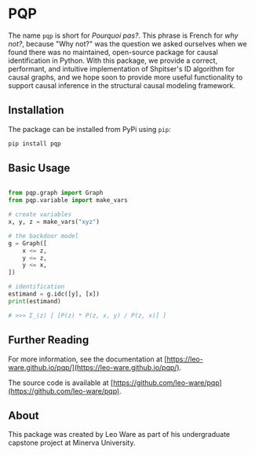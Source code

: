 # PQP

The name `pqp` is short for *Pourquoi pas?*. This phrase is French for *why not?*, because "Why not?" was the question we asked ourselves when we found there was no maintained, open-source package for causal identification in Python. With this package, we provide a correct, performant, and intuitive implementation of Shpitser's ID algorithm for causal graphs, and we hope soon to provide more useful functionality to support causal inference in the structural causal modeling framework.

## Installation

The package can be installed from PyPi using `pip`:

```bash
pip install pqp
```

## Basic Usage

```python

from pqp.graph import Graph
from pqp.variable import make_vars

# create variables
x, y, z = make_vars("xyz")

# the backdoor model
g = Graph([
    x <= z,
    y <= z,
    y <= x,
])

# identification
estimand = g.idc([y], [x])
print(estimand)

# >>> Σ_(z) [ [P(z) * P(z, x, y) / P(z, x)] ]

```

## Further Reading

For more information, see the documentation at [https://leo-ware.github.io/pqp/](https://leo-ware.github.io/pqp/).

The source code is available at [https://github.com/leo-ware/pqp](https://github.com/leo-ware/pqp).

## About

This package was created by Leo Ware as part of his undergraduate capstone project at Minerva University.